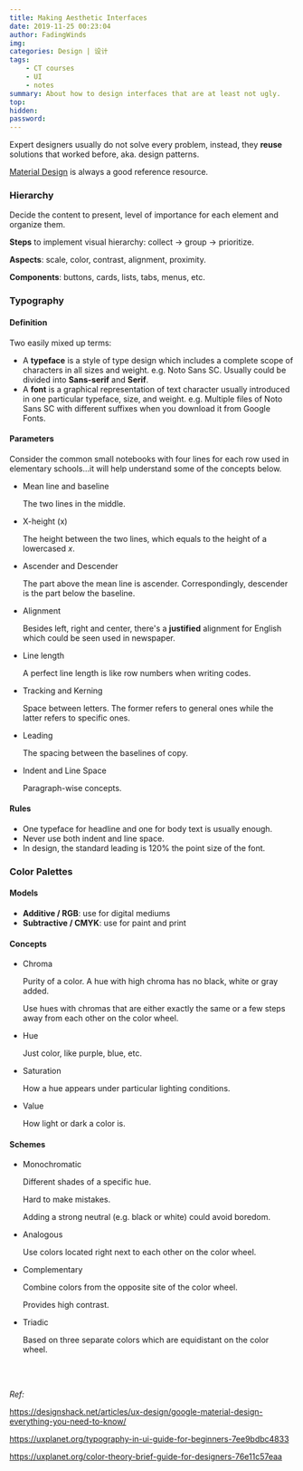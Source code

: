 ```yaml
---
title: Making Aesthetic Interfaces
date: 2019-11-25 00:23:04
author: FadingWinds
img: 
categories: Design | 设计
tags:
    - CT courses
    - UI
    - notes
summary: About how to design interfaces that are at least not ugly.
top:
hidden:
password:
---
```

Expert designers usually do not solve every problem, instead, they **reuse** solutions that worked before, aka. design patterns. 

[Material Design](https://material.io/) is always a good reference resource.

### Hierarchy

Decide the content to present, level of importance for each element and organize them.

**Steps** to implement visual hierarchy: collect -> group -> prioritize.

**Aspects**: scale, color, contrast, alignment, proximity.

**Components**: buttons, cards, lists, tabs, menus, etc.

### Typography

#### Definition

Two easily mixed up terms:

- A **typeface** is a style of type design which includes a complete scope of characters in all sizes and weight. e.g. Noto Sans SC. Usually could be divided into **Sans-serif** and **Serif**.
- A **font** is a graphical representation of text character usually introduced in one particular typeface, size, and weight. e.g. Multiple files of Noto Sans SC with different suffixes when you download it from Google Fonts.

#### Parameters

Consider the common small notebooks with four lines for each row used in elementary schools...it will help understand some of the concepts below.

- Mean line and baseline
  
  The two lines in the middle.

- X-height (x)
  
  The height between the two lines, which equals to the height of a lowercased *x*.

- Ascender and Descender
  
  The part above the mean line is ascender. Correspondingly, descender is the part below the baseline.

- Alignment
  
  Besides left, right and center, there's a **justified** alignment for English which could be seen used in newspaper. 

- Line length
  
  A perfect line length is like row numbers when writing codes.

- Tracking and Kerning
  
  Space between letters. The former refers to general ones while the latter refers to specific ones.

- Leading
  
  The spacing between the baselines of copy.

- Indent and Line Space
  
  Paragraph-wise concepts.


#### Rules

- One typeface for headline and one for body text is usually enough.
- Never use both indent and line space.
- In design, the standard leading is 120% the point size of the font.

### Color Palettes

#### Models

- **Additive / RGB**: use for digital mediums
- **Subtractive / CMYK**: use for paint and print

#### Concepts

- Chroma
  
  Purity of a color. A hue with high chroma has no black, white or gray added.

  Use hues with chromas that are either exactly the same or a few steps away from each other on the color wheel.

- Hue
  
  Just color, like purple, blue, etc.

- Saturation
  
  How a hue appears under particular lighting conditions.

- Value
  
  How light or dark a color is.

#### Schemes

- Monochromatic
  
  Different shades of a specific hue.

  Hard to make mistakes.

  Adding a strong neutral (e.g. black or white) could avoid boredom.

- Analogous
  
  Use colors located right next to each other on the color wheel.

- Complementary
  
  Combine colors from the opposite site of the color wheel.

  Provides high contrast.

- Triadic
  
  Based on three separate colors which are equidistant on the color wheel.

<br>
<br>




*Ref:*

https://designshack.net/articles/ux-design/google-material-design-everything-you-need-to-know/

https://uxplanet.org/typography-in-ui-guide-for-beginners-7ee9bdbc4833

https://uxplanet.org/color-theory-brief-guide-for-designers-76e11c57eaa